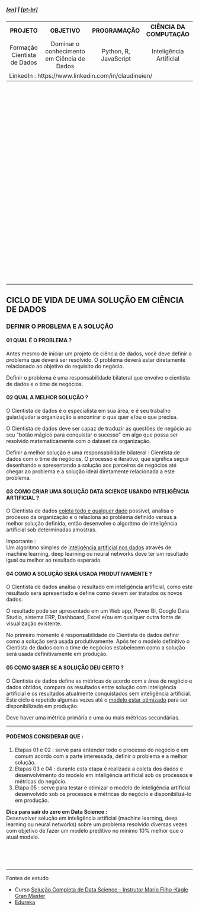 <h5><a href="blank_">[en]</a> | <a href="blank_">[pt-br]</a>
</h5>
<h5>
<div>
  <table>
    <tr>
      <th>PROJETO</th>
      <th>OBJETIVO</th>
      <th>PROGRAMAÇÃO</th>
      <th>CIÊNCIA DA COMPUTAÇÃO</th>
    </tr>
    <tr>
      <td align="center">Formação Cientista de Dados</td>
      <td align="center">Dominar o conhecimento em Ciência de Dados</td>
      <td align="center">Python, R, JavaScript</td>
      <td align="center">Inteligência Artificial</td>
    </tr>
    <tr>
        <td colspan="4">LinkedIn : https://www.linkedin.com/in/claudineien/</td>
    </tr>
  </table>
</div>
</h5>
<br><br><br><br><br><br><br><br><br><br><br><br><br><br><br><br><br><br><br><br><br><br><br><br><br><br><br><br><br><br>
<hr>
<h2>CICLO DE VIDA DE UMA SOLUÇÃO EM CIÊNCIA DE DADOS</h2>
<h3>DEFINIR O PROBLEMA E A SOLUÇÃO</h3>
<h4>01 QUAL É O PROBLEMA ?</h4>
<p>Antes mesmo de iniciar um projeto de ciência de dados, você deve definir o problema que deverá ser resolvido. O problema deverá estar diretamente relacionado ao objetivo do requisito do negócio.</p>
<p>Definir o problema é uma responsabilidade bilateral que envolve o cientista de dados e o time de negócios.</p>

<h4>02 QUAL A MELHOR SOLUÇÃO ?</h4>
<p>O Cientista de dados é o especialista em sua área, e é seu trabalho guiar/ajudar a organização a encontrar o que quer e/ou o que precisa.</p>
<p>O Cientista de dados deve ser capaz de traduzir as questões de negócio ao seu "botão mágico para conquistar o sucesso" em algo que possa ser resolvido matematicamente com o dataset da organização.</p>
<p>Definir a melhor solução é uma responsabilidade bilateral : Cientista de dados com o time de negócios. O processo e iterativo, que significa seguir desenhando e apresentando a solução aos parceiros de negócios até chegar ao problema e a solução ideal diretamente relacionada a este problema.</p>

<h4>03 COMO CRIAR UMA SOLUÇÃO DATA SCIENCE USANDO INTELIGÊNCIA ARTIFICIAL ?</h4>
<p>O Cientista de dados <a href="/0-documentation/0-ciclo-de-vida0.md">coleta todo e qualquer dado</a> possível, analisa o processo da organização e o relaciona ao problema definido versus a melhor solução definida, então desenvolve o algoritmo de inteligência artificial sob determinadas amostras.</p>
<p>Importante : <br>
Um algoritmo simples de <a href="/0-documentation/0-ciclo-de-vida0.md">inteligência artificial nos dados</a> através de machine learning, deep learning ou neural networks deve ter um resultado igual ou melhor ao resultado esperado.</p>

<h4>04 COMO A SOLUÇÃO SERÁ USADA PRODUTIVAMENTE ?</h4>
<p>O Cientista de dados analisa o resultado em inteligência artificial, como este resultado será apresentado e define como devem ser tratados os novos dados.</p>
<p>O resultado pode ser apresentado em um Web app, Power BI, Google Data Studio, sistema ERP, Dashboard, Excel e/ou em qualquer outra fonte de visualização existente.</p>
<p>No primeiro momento é responsabilidade do Cientista de dados definir como a solução será usada produtivamente. Após ter o modelo definitivo o Cientista de dados com o time de negócios estabelecem como a solução será usada definitivamente em produção.</p>

<h4>05 COMO SABER SE A SOLUÇÃO DEU CERTO ?</h4>
<p>O Cientista de dados define as métricas de acordo com a área de negócio e dados obtidos, compara os resultados entre solução com inteligência artificial e os resultados atualmente conquistados sem inteligência artificial. Este ciclo é repetido algumas vezes até o <a href="/0-documentation/0-ciclo-de-vida0.md">modelo estar otimizado</a> para ser disponibilizado em produção.</p>
<p>Deve haver uma métrica primária e uma ou mais métricas secundárias.</p>

<hr>
<h4>PODEMOS CONSIDERAR QUE :</h4>
    <ol>
        <li>Etapas 01 e 02 : serve para entender todo o processo do negócio e em comum acordo com a parte interessada, definir o problema e a melhor solução.</li>
        <li>Etapas 03 e 04 : durante esta etapa é realizada a coleta dos dados e desenvolvimento do modelo em inteligência artificial sob os processos e métricas do negócio.</li>
        <li>Etapa 05 : serve para testar e otimizar o modelo de inteligência artificial desenvolvido sob os processos e métricas do negócio e disponibilizá-lo em produção.</li>
    </ol>

<p><strong>Dica para sair do zero em Data Science :</strong><br>
Desenvolver solução em inteligência artificial (machine learning, deep learning ou neural networks) sobre um problema resolvido diversas vezes com objetivo de fazer um modelo preditivo no mínimo 10% melhor que o atual modelo.</p>
<br><br><br>
<hr>
<p>Fontes de estudo
    <ul>
        <li>Curso <a href="https://curso.mariofilho.com/">   
        Solução Completa de Data Science - Instrutor Mario Filho-Kagle Gran Master</a></li>
        <li><a href="https://www.edureka.co/blog/data-science-projects/#A%20Basic%20Approach%20To%20Solving%20A%20Problem%20Using%20Data%20Science">Edureka</a></li>
    </ul>
</p>

